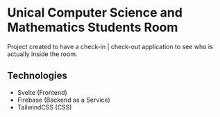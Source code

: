 # Unical Computer Science and Mathematics Students Room
Project created to have a check-in | check-out application to see who is actually inside the room.

## Technologies
- Svelte (Frontend)
- Firebase (Backend as a Service)
- TailwindCSS (CSS)

